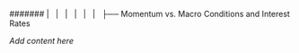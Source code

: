 ####### |   |   |   |   |   |   ├── Momentum vs. Macro Conditions and Interest Rates

*Add content here*